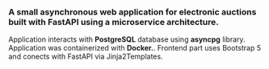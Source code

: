 ### A small asynchronous web application for electronic auctions built with FastAPI using a microservice architecture.


Application interacts with **PostgreSQL** database using **asyncpg** library. Application was containerized with
**Docker.**. Frontend part uses Bootstrap 5 and conects with FastAPI via Jinja2Templates.
